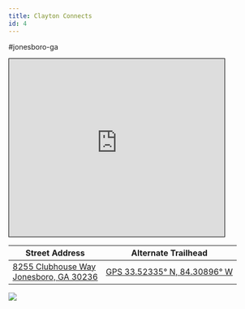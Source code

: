 ```yaml
---
title: Clayton Connects
id: 4
---
```

#jonesboro-ga
<iframe width="425" height="350" src="https://www.openstreetmap.org/export/embed.html?bbox=-84.30030584335327%2C33.52601246931238%2C-84.28985595703126%2C33.53324780994429&amp;layer=transportmap&amp;marker=33.52963%2C-84.29507999999998" style="border: 1px solid black"></iframe>

| Street Address | Alternate Trailhead|
|----------------|--------------------|
|[8255 Clubhouse Way<br/>Jonesboro, GA  30236](https://www.openstreetmap.org/?mlat=33.529630&amp;mlon=-84.295080#map=17/33.529630/-84.295080&amp;layers=T1) | [GPS 33.52335° N, 84.30896° W](https://osm.org/go/ZHVE8RVmzl-?layers=T) |

<image src="/assets/clayton_connects_1.jpg"/>